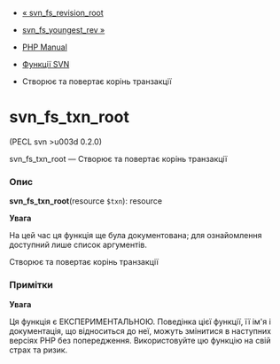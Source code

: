 - [« svn_fs_revision_root](function.svn-fs-revision-root.md)
- [svn_fs_youngest_rev »](function.svn-fs-youngest-rev.md)

- [PHP Manual](index.md)
- [Функції SVN](ref.svn.md)
- Створює та повертає корінь транзакції

# svn_fs_txn_root

(PECL svn \>u003d 0.2.0)

svn_fs_txn_root — Створює та повертає корінь транзакції

### Опис

**svn_fs_txn_root**(resource `$txn`): resource

**Увага**

На цей час ця функція ще була документована; для
ознайомлення доступний лише список аргументів.

Створює та повертає корінь транзакції

### Примітки

**Увага**

Ця функція є ЕКСПЕРИМЕНТАЛЬНОЮ. Поведінка цієї функції, її ім'я
і документація, що відноситься до неї, можуть змінитися в наступних версіях
PHP без попередження. Використовуйте цю функцію на свій страх та ризик.

